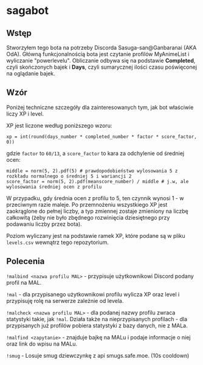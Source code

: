 # sagabot

## Wstęp

Stworzyłem tego bota na potrzeby Discorda Sasuga-san@Ganbaranai (AKA OdA). 
Główną funkcjonalnością bota jest czytanie profilów MyAnimeList i wyliczanie "powerlevelu". 
Obliczanie odbywa się na podstawie **Completed**, czyli skończonych bajek i **Days**, czyli sumarycznej ilości czasu poświęconej na oglądanie bajek. 

## Wzór

Poniżej techniczne szczegóły dla zainteresowanych tym, jak bot właściwie liczy XP i level. 

XP jest liczone według poniższego wzoru:

```
xp = int(round(days_number * completed_number * factor * score_factor, 0))
```
gdzie `factor` to `60/13`, a `score_factor` to kara za odchylenie od średniej ocen:
```
middle = norm(5, 2).pdf(5) # prawdopodobieństwo wylosowania 5 z rozkładu normalnego o średniej 5 i wariancji 2
score_factor = norm(5, 2).pdf(meanscore_number) / middle # j.w, ale wylosowania średniej ocen z profilu 
```
W przypadku, gdy średnia ocen z profilu to 5, ten czynnik wynosi 1 - w przeciwnym razie maleje. 
Po przemnożeniu wszystkiego XP jest zaokrąglone do pełnej liczby, a typ zmiennej zostaje zmieniony na liczbę całkowitą (żeby nie było zbędnego rozwinięcia dziesiętnego przy podawaniu liczby przez bota). 

Poziom wyliczany jest na podstawie ramek XP, które podane są w pliku `levels.csv` wewnątrz tego repozytorium. 

## Polecenia

`!malbind <nazwa profilu MAL>` - przypisuje użytkownikowi Discord podany profil na MAL. 

`!mal` - dla przypisanego użytkownikowi profilu wylicza XP oraz level i przypisuję rolę na serwerze zależnie od levela. 

`!malcheck <nazwa profilu MAL>` - dla podanej nazwy profilu zwraca statystyki takie, jak `!mal`. Działa także na nieprzypisanych profilach - dla przypisanych już profilów pobiera statystyki z bazy danych, nie z MALa. 

`!malfind <zapytanie>` - znajduje bajkę na MALu i podaje informacje o niej oraz link do wpisu na MALu. 

`!smug` - Losuje smug dziewczynkę z api smugs.safe.moe. (10s cooldown)

